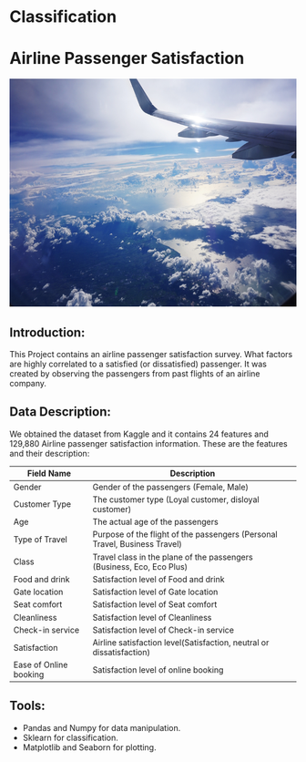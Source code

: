 # Classification

# Airline Passenger Satisfaction

<img src="https://github.com/talbaiz/Classification/blob/main/Flight.png" width="900" height="400" />

## Introduction:
This Project contains an airline passenger satisfaction survey. What factors are highly correlated to a satisfied (or dissatisfied) passenger. It was created by observing the passengers from past flights of an airline company.


## Data Description:
We obtained the dataset from Kaggle and it contains 24 features and 129,880 Airline passenger satisfaction information. These are the features and their description:

| Field Name                      | Description                                                                     |
|---------------------------------|---------------------------------------------------------------------------------|
| Gender                          | Gender of the passengers (Female, Male)                                         |
| Customer Type                   | The customer type (Loyal customer, disloyal customer)                           |
| Age                             | The actual age of the passengers                                                |
| Type of Travel                  | Purpose of the flight of the passengers (Personal Travel, Business Travel)      |
| Class                           | Travel class in the plane of the passengers (Business, Eco, Eco Plus)           |
| Food and drink                  | Satisfaction level of Food and drink                                            |
| Gate location                   | Satisfaction level of Gate location                                             |
| Seat comfort                    | Satisfaction level of Seat comfort                                              |
| Cleanliness                     | Satisfaction level of Cleanliness                                               |
| Check-in service                | Satisfaction level of Check-in service                                          |
| Satisfaction                    | Airline satisfaction level(Satisfaction, neutral or dissatisfaction)            |
| Ease of Online booking	        | Satisfaction level of online booking                                            |

## Tools:
- Pandas and Numpy for data manipulation.
- Sklearn for classification.
- Matplotlib and Seaborn for plotting.
